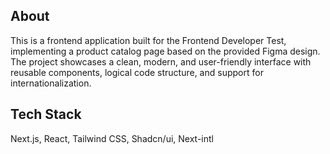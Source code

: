 ## About

This is a frontend application built for the Frontend Developer Test, implementing a product catalog page based on the provided Figma design. The project showcases a clean, modern, and user-friendly interface with reusable components, logical code structure, and support for internationalization.

## Tech Stack
Next.js, React, Tailwind CSS, Shadcn/ui, Next-intl
